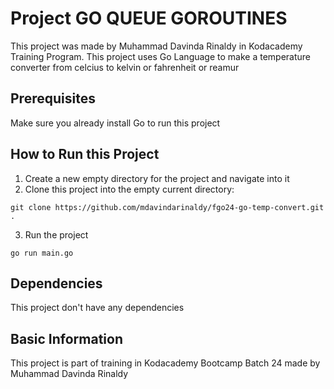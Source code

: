 # Project GO QUEUE GOROUTINES

This project was made by Muhammad Davinda Rinaldy in Kodacademy Training Program. This project uses Go Language to make a temperature converter from celcius to kelvin or fahrenheit or reamur

## Prerequisites

Make sure you already install Go to run this project

## How to Run this Project

1. Create a new empty directory for the project and navigate into it
2. Clone this project into the empty current directory:
```
git clone https://github.com/mdavindarinaldy/fgo24-go-temp-convert.git .
``` 
3. Run the project
```
go run main.go
```

## Dependencies
This project don't have any dependencies

## Basic Information
This project is part of training in Kodacademy Bootcamp Batch 24 made by Muhammad Davinda Rinaldy